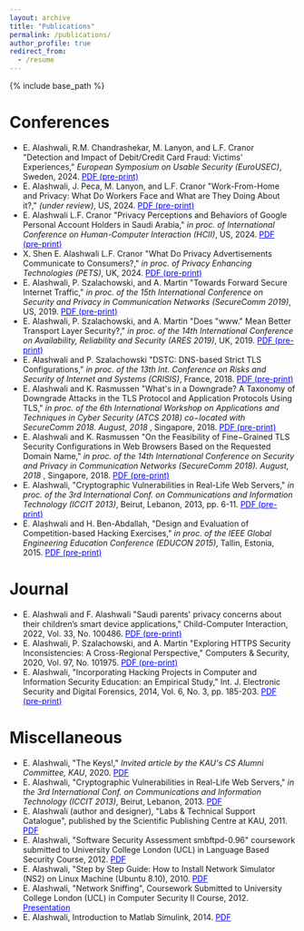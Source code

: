 ```yaml
---
layout: archive
title: "Publications"
permalink: /publications/
author_profile: true
redirect_from:
  - /resume
---
```


{% include base_path %}

Conferences
======
* E. Alashwali, R.M. Chandrashekar, M. Lanyon, and L.F. Cranor "Detection and Impact of Debit/Credit Card Fraud: Victims' Experiences," <i> European Symposium on
Usable Security (EuroUSEC)</i>, Sweden, 2024. <a href="https://arxiv.org/pdf/2408.08131" style="color: blue">PDF (pre-print)</a>
* E. Alashwali, J. Peca, M. Lanyon, and L.F. Cranor "Work-From-Home and Privacy: What Do Workers Face and What are They Doing About it?," <i> (under review)</i>, US, 2024. <a href="https://arxiv.org/pdf/2407.10094" style="color: blue">PDF (pre-print)</a>
* E. Alashwali L.F. Cranor "Privacy Perceptions and Behaviors of Google Personal Account Holders in Saudi Arabia,"<i> in proc. of International Conference on Human-Computer Interaction (HCII)</i>, US, 2024. <a href="https://arxiv.org/pdf/2308.10148" style="color: blue">PDF (pre-print)</a>
* X. Shen E. Alashwali L.F. Cranor "What Do Privacy Advertisements Communicate to Consumers?," <i> in proc. of Privacy Enhancing Technologies (PETS)</i>, UK, 2024. <a href="https://arxiv.org/pdf/2405.13857" style="color: blue">PDF (pre-print)</a>
* E. Alashwali, P. Szalachowski, and A. Martin "Towards Forward Secure Internet Traffic," <i> in proc. of the 15th International Conference on Security and Privacy in Communication Networks (SecureComm 2019)</i>, US, 2019. <a href="/publications/towards_fs.pdf" style="color: blue">PDF (pre-print)</a>
* E. Alashwali, P. Szalachowski, and A. Martin "Does "www." Mean Better Transport Layer Security?," <i> in proc. of the 14th International Conference on Availability, Reliability and Security (ARES 2019)</i>, UK, 2019. <a href="/publications/1906.06505.pdf" style="color: blue">PDF (pre-print)</a>
* E. Alashwali and P. Szalachowski "DSTC: DNS-based Strict TLS Configurations," <i> in proc. of the 13th Int. Conference on Risks and Security of Internet and Systems (CRISIS)</i>, France, 2018. <a href="alashwali_and_szalachowski_dstc_camera_ready.pdf" style="color: blue">PDF (pre-print)</a>
* E. Alashwali and K. Rasmussen "What's in a Downgrade? A Taxonomy of Downgrade Attacks in the TLS Protocol and Application Protocols Using TLS," <i>in proc. of the 6th International Workshop on Applications and Techniques in Cyber Security (ATCS 2018) co−located with SecureComm 2018. August‚ 2018 </i>, Singapore, 2018. <a href="downgrade-taxonomy-18.pdf" style="color: blue">PDF (pre-print)</a>
* E. Alashwali and K. Rasmussen "On the Feasibility of Fine−Grained TLS Security Configurations in Web Browsers Based on the Requested Domain Name," <i>in proc. of the 14th International Conference on Security and Privacy in Communication Networks (SecureComm 2018). August‚ 2018 </i>, Singapore, 2018. <a href="fine_grained_tls_securecomm18.pdf" style="color: blue">PDF (pre-print)</a>
* E. Alashwali, "Cryptographic Vulnerabilities in Real-Life Web Servers," <i>in proc. of the 3rd International Conf. on Communications and Information Technology (ICCIT 2013)</i>, Beirut, Lebanon, 2013, pp. 6-11. <a href="ccit_paper_2012.pdf" style="color: blue">PDF (pre-print)</a>
* E. Alashwali and H. Ben-Abdallah, "Design and Evaluation of Competition-based Hacking Exercises," <i> in proc. of the IEEE Global Engineering Education Conference (EDUCON 2015)</i>, Tallin, Estonia, 2015. <a href="competition_based_hacking_exercises.pdf" style="color: blue">PDF (pre-print) </a>

Journal
======
* E. Alashwali and F. Alashwali "Saudi parents' privacy concerns about their children’s smart device applications," Child-Computer Interaction, 2022, Vol. 33, No. 100486. <a href="/publications/saudi_parent_privacy_concerns_arxiv_v3.pdf" style="color: blue">PDF (pre-print)</a>
* E. Alashwali, P. Szalachowski, and A. Martin "Exploring HTTPS Security Inconsistencies: A Cross-Regional Perspective," Computers & Security, 2020, Vol. 97, No. 101975. <a href="/publications/https_inconsistencies_arxiv.pdf" style="color: blue">PDF (pre-print)</a>
* E. Alashwali, "Incorporating Hacking Projects in Computer and Information Security Education: an Empirical Study," Int. J. Electronic Security and Digital Forensics, 2014, Vol. 6, No. 3, pp. 185-203. <a href="IJESDF_infosec_education.pdf" style="color: blue">PDF (pre-print) </a>

Miscellaneous
======
* E. Alashwali, "The Keys!," <i> Invited article by the KAU's CS Alumni Committee, KAU</i>, 2020. <a href="the_keys.pdf" style="color: blue">PDF</a>
* E. Alashwali, "Cryptographic Vulnerabilities in Real-Life Web Servers," <i> in the 3rd International Conf. on Communications and Information Technology (ICCIT 2013)</i>, Beirut, Lebanon, 2013. <a href="ccit_poster_2012.pdf" style="color: blue">PDF</a>
* E. Alashwali (author and designer), "Labs & Technical Support Catalogue", published by the Scientific Publishing Centre at KAU, 2011. <a href="catalogue_2010_A5size_ver5.pdf" style="color: blue">PDF</a>
* E. Alashwali, "Software Security Assessment smbftpd-0.96" coursework submitted to University College London (UCL) in Language Based Security Course, 2012. <a href="security_assesment.pdf" style="color: blue">PDF</a>
* E. Alashwali, "Step by Step Guide: How to Install Network Simulator (NS2) on Linux Machine (Ubuntu 8.10), 2010. <a href="ns2.pdf" style="color: blue">PDF</a>
* E. Alashwali, "Network Sniffing", Coursework Submitted to University College London (UCL) in Computer Security II Course, 2012. <a href="network_sniffing_ver5.pdf" style="color: blue">Presentation</a>
* E. Alashwali, Introduction to Matlab Simulink, 2014. <a href="intro_simulink.pdf" style="color: blue">PDF</a>

